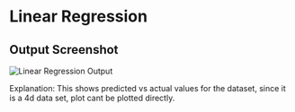 # Linear Regression

## Output Screenshot
![Linear Regression Output](linear_regression_output.png)

Explanation: This shows predicted vs actual values for the dataset, since it is a 4d data set, plot cant be plotted directly.
